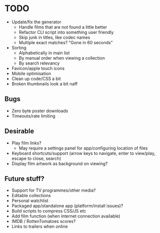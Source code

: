 TODO
====
- Update/fix the generator
    - Handle films that are not found a little better
    - Refactor CLI script into something user friendly
    - Skip junk in titles, like codec names
    - Multiple exact matches? "Gone in 60 seconds"
- Sorting
    - Alphabetically in main list
    - By manual order when viewing a collection
    - By search relevancy
- Favicon/apple touch icons
- Mobile optimisation
- Clean up code/CSS a bit
- Broken thumbnails look a bit naff

Bugs
----
- Zero byte poster downloads
- Timeouts/rate limiting

Desirable
---------
- Play film links?
    - May require a settings panel for app/configuring location of files
- Keyboard shortcuts/support (arrow keys to navigate, enter to view/play, escape to close, search)
- Display film artwork as background on viewing?

Future stuff?
-------------
- Support for TV programmes/other media?
- Editable collections
- Personal watchlist
- Packaged app/standalone app (platform/install issues)?
- Build scripts to compress CSS/JS etc
- Add film function (when internet connection available)
- IMDB / RottenTomatoes scores?
- Links to trailers when online
